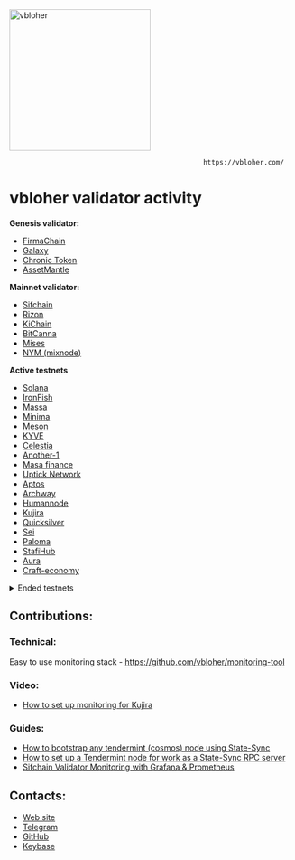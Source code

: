 <img src="https://user-images.githubusercontent.com/38581319/137599261-a856d69e-4133-46ec-b821-5c729fa07b6b.png" alt="vbloher" width="250"/>

                                                    https://vbloher.com/

# vbloher validator activity

**Genesis validator:** <br />
- [FirmaChain](https://explorer.firmachain.dev/validators/firmavaloper1rkcxlv6t6tygmfnnp3v270qru3uq0lnxpatjst)
- [Galaxy](https://explorer.postcapitalist.io/Galaxy/staking/galaxyvaloper173mgkdad6f935ys7gd2yfj6z47khkwy6f9ce7n)
- [Chronic Token](https://www.skynetexplorers.com/chronic-token/staking/chronicvaloper1rwyn6w46u3067enhpdceqasg2um8dddtp9v3kx)
- [AssetMantle](https://assetmantle.explorers.guru/validator/mantlevaloper12w4wch0vykgw6qyveurhqck75n3dnw0c0c4fje)

**Mainnet validator:**  <br />
- [Sifchain](https://www.mintscan.io/sifchain/validators/sifvaloper1tvy5apxqsf3jf0uhzknvj6qndy473smzjezvh9)
- [Rizon](https://www.mintscan.io/rizon/validators/rizonvaloper1h7qgg8p52vdpcqzhxrt6wjsnyyfasaak588lrh)
- [KiChain](https://www.mintscan.io/ki-chain/validators/kivaloper1ggrrt80qln07kqnfe5zppjgsrrqmkc4jpwvsgh)
- [BitCanna](https://www.mintscan.io/bitcanna/validators/bcnavaloper19l7slf3853c9ul0vf24zefjvdq4l8930nulqp4)
- [Mises](https://gw.mises.site/validators)
- [NYM (mixnode)](https://mixnet.explorers.guru/mixnode/Jy9Cyw53NoPHjXYgdZUFWHctfyi6e1wKAEko8VjiwQP)

**Active testnets**
- [Solana](https://www.validators.app/validators/testnet/6q4crDPH7SFp2kxAFNmRg16phDRpjtsW7QDk83EFwrLg?locale=en)
- [IronFish](https://ironfish.network/)
- [Massa](https://massa.net/)
- [Minima](https://minima.global/)
- [Meson](https://meson.network/)
- [KYVE](https://www.kyve.network/)
- [Celestia](https://celestia.org/)
- [Another-1](https://github.com/notional-labs/anone)
- [Masa finance](https://masa.finance/)
- [Uptick Network](https://www.uptick.network/)
- [Aptos](https://aptos.dev/)
- [Archway](https://www.archway.io/)
- [Humannode](https://humanode.io/)
- [Kujira](https://kujira.app/)
- [Quicksilver](https://quicksilver.zone/)
- [Sei](https://www.seinetwork.io/)
- [Paloma](https://www.palomachain.com/blog/)
- [StafiHub](https://www.stafihub.io/)
- [Aura](https://aura.network/)
- [Craft-economy](https://crafteconomy.io/)

<details>
  <summary>Ended testnets</summary>
  
- [Evmos](https://evmos.org/)
- [NYM](https://nymtech.net/)
- [FlixNet](https://www.omniflix.network/)
- [FirmaChain](https://firmachain.org/)
- [Taraxa](https://taraxa.io/)
- [Asset-Mantle](https://assetmantle.one/)
- [Casper](https://casperlabs.io/)
- [Akash](https://akash.network/)
- [Cosmic-horizon](https://www.cosmic-horizon.com/)
- [Klever finance](https://klever.finance/)

</details>

## Contributions:
### Technical:
Easy to use monitoring stack - https://github.com/vbloher/monitoring-tool
### Video:
- [How to set up monitoring for Kujira](https://www.youtube.com/watch?v=rWDLdVRx_Bs)
### Guides:
- [How to bootstrap any tendermint (cosmos) node using State-Sync](https://teletype.in/@vbloher/state-sync-bootstrap)
- [How to set up a Tendermint node for work as a State-Sync RPC server](https://teletype.in/@vbloher/state-sync-rpc)
- [Sifchain Validator Monitoring with Grafana & Prometheus](https://medium.com/@vbloher/sifchain-validator-monitoring-with-grafana-prometheus-967f3c65f9cf)

## Contacts:
- [Web site](https://vbloher.com/)
- [Telegram](https://t.me/vbloher)
- [GitHub](https://github.com/vbloher)
- [Keybase](https://keybase.io/vbloher)
